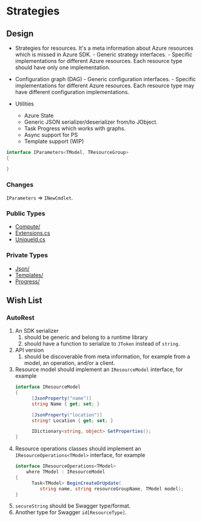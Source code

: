 ﻿# Strategies

## Design

- Strategies for resources. It's a meta information about Azure resources which is missed in Azure SDK.
      - Generic strategy interfaces.
      - Specific implementations for different Azure resources. Each resource type should have only one implementation.
- Configuration graph (DAG)
      - Generic configuration interfaces.
      - Specific implementations for different Azure resources. Each resource type may have different configuration implementations.

- Utilities
  - Azure State
  - Generic JSON serializer/deserializer from/to JObject.
  - Task Progress which works with graphs.
  - Async support for PS
  - Template support (WIP)

```C#
interface IParameters<TModel, TResourceGroup>
{

}
```

### Changes

`IParameters` => `INewCmdlet`.

### Public Types

- [Compute/](Compute/)
- [Extensions.cs](Extensions.cs)
- [UniqueId.cs](UniqueId.cs)

### Private Types

- [Json/](Json/)
- [Templates/](Templates/)
- [Progress/](Progress/)

## Wish List

### AutoRest

1. An SDK serializer
   1. should be generic and belong to a runtime library
   1. should have a function to serialize to `JToken` instead of `string`.
1. API version
   1. should be discoverable from meta information, for example from a model, an operation, and/or
      a client.
1. Resource model should implement an `IResourceModel` interface, for example
   ```cs
   interface IResourceModel
   {
         [JsonProperty("name")]
         string Name { get; set; }

         [JsonProperty("location")]
         string? Location { get; set; }

         IDictionary<string, object> GetProperties();
   }
   ```
1. Resource operations classes should implement an `IResourceOperations<TModel>` interface, for example
   ```cs
   interface IResourceOperations<TModel>
       where TModel : IResourceModel
   {
         Task<TModel> BeginCreateOrUpdate(
            string name, string resourceGroupName, TModel model);
   }
   ```
1. `secureString` should be Swagger type/format.
1. Another type for Swagger `id[ResourceType]`.
